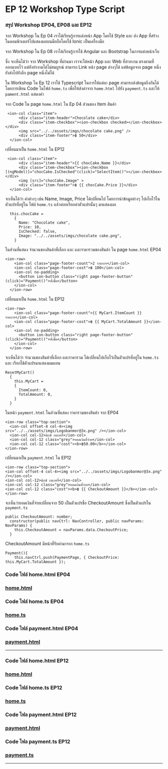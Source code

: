 # EP 12 Workshop Type Script

### สรุป Workshop EP04, EP08 และ EP12

จาก Workshop ใน Ep 04 เราได้เรียนรู้การแต่งหน้า App โดยใช้ Style และ ส่ง App ที่สร้างในคอมพิวเตอร์ไปแสดงผลบนมือถือโดยใช้ Ionic เป็นเครื่องมือ

จาก Workshop ใน Ep 08 เราได้เรียนรู้การใช้ Angular และ Bootstrap ในการแต่งหน้าเว็บ  

ซึ่ง จะเห็นได้ว่า จาก Workshop ที่ผ่านมา เราจะได้หน้า App และ Web ที่สวยงาม ตรงตามที่ออกแบบไว้ แต่ยังทำงานได้ไม่สมบูรณ์ สามารถ Link หน้า page ต่างๆได้ แต่ข้อมูลจาก page หนึ่งยังส่งไปยังอีก page หนึ่งไม่ได้  

ใน Workshop ใน Ep 12 เราใช้ Typescript ในการให้แต่ละ page สามารถส่งข้อมูลถึงกันได้ โดยการเขียน Code ในไฟล์ `home.ts` เพื่อให้ส่งค่าจาก `home.html` ไปยัง `payment.ts` และให้ `pament.html` แสดงค่า

จาก Code ใน page `home.html` ใน Ep 04 ส่วนของ Item สินค้า  

~~~~~~~~
 <ion-col class="item">
      <div class="item-header">Chocolate cake</div>
      <div class="item-checkbox"><ion-checkbox checked></ion-checkbox></div>
      <img src="../../assets/imgs/chocolate cake.png" />
      <div class="item-footer">฿ 50</div>
  </ion-col>
~~~~~~~~

เปลี่ยนมาเป็น `home.html` ใน EP12  

~~~~~~~~
 <ion-col class="item">
      <div class="item-header">{{ chocCake.Name }}</div>
      <div class="item-checkbox"><ion-checkbox [(ngModel)]="chocCake.IsChecked"(click)="SelectItem()"></ion-checkbox></div>
      <img [src]="chocCake.Image" >
      <div class="item-footer">฿ {{ chocCake.Price }}</div>
  </ion-col>
~~~~~~~~

จะเห็นได้ว่า ค่าต่างๆ เช่น Name, Image, Price ได้เปลี่ยนไป โดยการนำข้อมูลต่างๆ ไปเก็บไว้ในตัวแปรที่อยู่ใน ไฟล์ `home.ts` แล้วค่อยเรียกค่าตัวแปรนั้นๆ มาแสดงผล  
~~~~~~~~
  this.chocCake = 
    {
      Name: "Chocolate cake",
      Price: 10,
      IsChecked: false,
      Image: "../../assets/imgs/chocolate cake.png",
    }
~~~~~~~~

ในส่วนที่แสดง จำนวนของสินค้าที่เลือก และ และราคารวมของสินค้า ใน page `home.html` EP04

~~~~~~~~
<ion-row>
    <ion-col class="page-footer-count">2 รายการ</ion-col>
    <ion-col class="page-footer-cost">฿ 100</ion-col>
    <ion-col no-padding>
      <button ion-button class="right page-footer-button" (click)="Payment()">สั่งซื้อ</button>
    </ion-col>
  </ion-row>
~~~~~~~~

เปลี่ยนมาเป็น `home.html` ใน EP12  

~~~~~~~~
<ion-row>
    <ion-col class="page-footer-count">{{ MyCart.ItemCount }} รายการ</ion-col>
    <ion-col class="page-footer-cost">฿ {{ MyCart.TotalAmount }}</ion-col>
    <ion-col no-padding>
      <button ion-button class="right page-footer-button" (click)="Payment()">สั่งซื้อ</button>
    </ion-col>
  </ion-row>
~~~~~~~~

จะเห็นได้ว่า จำนวนของสินค้าที่เลือก และราคารวม ได้เปลี่ยนไปเก็บไว้เป็นตัวแปรที่อยู่ใน `home.ts` และ เรียกใช้ตัวแปรมาแสดงผมแทน

~~~~~~~~
ResetMyCart()
  {
    this.MyCart = 
    {
      ItemCount: 0,
      TotalAmount: 0,
    } 
  }
~~~~~~~~

ในหน้า `payment.html` ในส่วนที่แสดง ราคารวมของสินค้า จาก EP04

~~~~~~~~
<ion-row class="top-section">
  <ion-col offset-4 col-4><img src="../../assets/imgs/Logobanmor@3x.png" /></ion-col>
  <ion-col col-12>มิกซ์ เบเกอรี่</ion-col>
  <ion-col col-12 class="grey">ยอดเงินที่จ่าย</ion-col>
  <ion-col col-12 class="cost"><b>฿50.00</b></ion-col>
</ion-row>
~~~~~~~~

เปลี่ยนมาเป็น `payment.html` ใน EP12

~~~~~~~~
<ion-row class="top-section">
<ion-col offset-4 col-4><img src="../../assets/imgs/Logobanmor@3x.png" /></ion-col>
<ion-col col-12>มิกซ์ เบเกอรี่</ion-col>
<ion-col col-12 class="grey">ยอดเงินที่จ่าย</ion-col>
<ion-col col-12 class="cost"><b>฿ {{ CheckoutAmount }}</b></ion-col>
</ion-row>
~~~~~~~~

จะเห็นว่ายอดเงินที่จ่ายเปลี่ยนจาก 50 เป็นตัวแปรชื่อ CheckoutAmount ซึ่งเป็นตัวแปรใน `payment.ts` 

~~~~~~~~
public CheckoutAmount: number;
  constructor(public navCtrl: NavController, public navParams: NavParams) {
    this.CheckoutAmount = navParams.data.CheckoutPrice;
  }
~~~~~~~~

CheckoutAmount มีหน้าที่รับค่ามาจาก `home.ts`

~~~~~~~~
Payment(){
    this.navCtrl.push(PaymentPage, { CheckoutPrice: this.MyCart.TotalAmount });
~~~~~~~~

### Code ไฟล์ home.html EP04

### [home.html](https://github.com/super-speed-training/unlocking-ep12/blob/master/EP04home.html)

### Code ไฟล์ home.ts EP04

### [home.ts](https://github.com/super-speed-training/unlocking-ep12/blob/master/EP04home.ts)

### Code ไฟล์ payment.html EP04 

### [payment.html](https://github.com/super-speed-training/unlocking-ep12/blob/master/EP04payment.html)

* * *  

### Code ไฟล์ home.html EP12

### [home.html](https://github.com/super-speed-training/unlocking-ep12/blob/master/EP12home.html)

### Code ไฟล์ home.ts EP12

### [home.ts](https://github.com/super-speed-training/unlocking-ep12/blob/master/EP12home.ts)

### Code ไฟล payment.html EP12

### [payment.html](https://github.com/super-speed-training/unlocking-ep12/blob/master/EP12payment.html)

### Code ไฟล payment.ts EP12

### [payment.ts](https://github.com/super-speed-training/unlocking-ep12/blob/master/EP12payment.ts)

* * *



